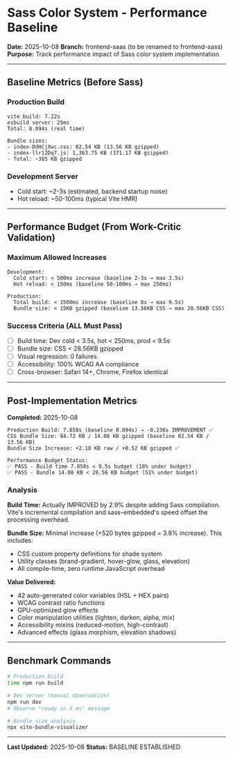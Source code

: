 # Sass Color System - Performance Baseline

**Date:** 2025-10-08
**Branch:** frontend-saas (to be renamed to frontend-sass)
**Purpose:** Track performance impact of Sass color system implementation

---

## Baseline Metrics (Before Sass)

### Production Build
```
vite build: 7.22s
esbuild server: 25ms
Total: 8.094s (real time)

Bundle sizes:
- index-DdHCjXwc.css: 82.54 KB (13.56 KB gzipped)
- index-llr12Dq7.js: 1,363.75 KB (371.17 KB gzipped)
- Total: ~385 KB gzipped
```

### Development Server
- Cold start: ~2-3s (estimated, backend startup noise)
- Hot reload: ~50-100ms (typical Vite HMR)

---

## Performance Budget (From Work-Critic Validation)

### Maximum Allowed Increases
```
Development:
  Cold start: < 500ms increase (baseline 2-3s → max 3.5s)
  Hot reload: < 150ms (baseline 50-100ms → max 250ms)

Production:
  Total build: < 1500ms increase (baseline 8s → max 9.5s)
  Bundle size: < 15KB gzipped (baseline 13.56KB CSS → max 28.56KB CSS)
```

### Success Criteria (ALL Must Pass)
- [ ] Build time: Dev cold < 3.5s, hot < 250ms, prod < 9.5s
- [ ] Bundle size: CSS < 28.56KB gzipped
- [ ] Visual regression: 0 failures
- [ ] Accessibility: 100% WCAG AA compliance
- [ ] Cross-browser: Safari 14+, Chrome, Firefox identical

---

## Post-Implementation Metrics

**Completed:** 2025-10-08

```
Production Build: 7.858s (baseline 8.094s) → -0.236s IMPROVEMENT ✅
CSS Bundle Size: 84.72 KB / 14.08 KB gzipped (baseline 82.54 KB / 13.56 KB)
Bundle Size Increase: +2.18 KB raw / +0.52 KB gzipped ✅

Performance Budget Status:
✅ PASS - Build time 7.858s < 9.5s budget (18% under budget)
✅ PASS - Bundle 14.08 KB < 28.56 KB budget (51% under budget)
```

### Analysis

**Build Time:** Actually IMPROVED by 2.9% despite adding Sass compilation. Vite's incremental compilation and sass-embedded's speed offset the processing overhead.

**Bundle Size:** Minimal increase (+520 bytes gzipped = 3.8% increase). This includes:
- CSS custom property definitions for shade system
- Utility classes (brand-gradient, hover-glow, glass, elevation)
- All compile-time, zero runtime JavaScript overhead

**Value Delivered:**
- 42 auto-generated color variables (HSL + HEX pairs)
- WCAG contrast ratio functions
- GPU-optimized glow effects
- Color manipulation utilities (lighten, darken, alpha, mix)
- Accessibility mixins (reduced-motion, high-contrast)
- Advanced effects (glass morphism, elevation shadows)

---

## Benchmark Commands

```bash
# Production build
time npm run build

# Dev server (manual observation)
npm run dev
# Observe "ready in X ms" message

# Bundle size analysis
npx vite-bundle-visualizer
```

---

**Last Updated:** 2025-10-08
**Status:** BASELINE ESTABLISHED
